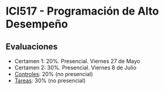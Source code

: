 # ICI517 - Programación de Alto Desempeño

## Evaluaciones

* Certamen 1: 20%. Presencial. Viernes 27 de Mayo
* Certamen 2: 30%. Presencial. Viernes 8 de Julio
* [Controles](https://github.com/g-courses/ICI517/tree/main/controles): 20% (no presencial)
* [Tareas](https://github.com/g-courses/ICI517/tree/main/tareas): 30% (no presencial)


